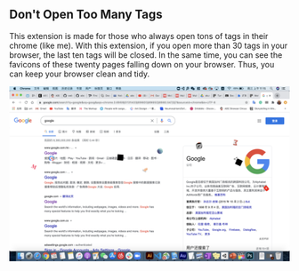 ## Don't Open Too Many Tags

This extension is made for those who always open tons of tags in their chrome (like me). With this extension, if you open more than 30 tags in your browser, the last ten tags will be closed. In the same time, you can see the favicons of these twenty pages falling down on your browser. Thus, you can keep your browser clean and tidy. 

![screen shot](explode.png)